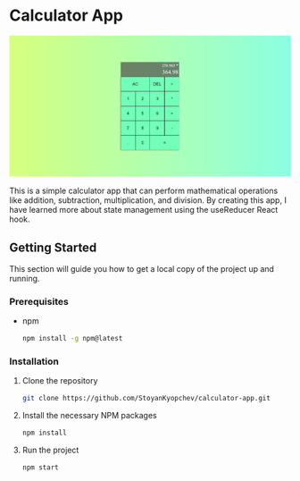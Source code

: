 # Calculator App

![Alt text](./src/images/Calculator%20App%20showcase%20img.JPG)

This is a simple calculator app that can perform mathematical operations like addition, subtraction, multiplication, and division. By creating this app, I have learned more about state management using the useReducer React hook.

## Getting Started

This section will guide you how to get a local copy of the project up and running.

### Prerequisites
* npm
  ```sh
  npm install -g npm@latest
  ```

### Installation

1. Clone the repository
   ```sh
   git clone https://github.com/StoyanKyopchev/calculator-app.git
   ```
2. Install the necessary NPM packages
   ```sh
   npm install
   ```
3. Run the project
   ```sh
   npm start
   ```